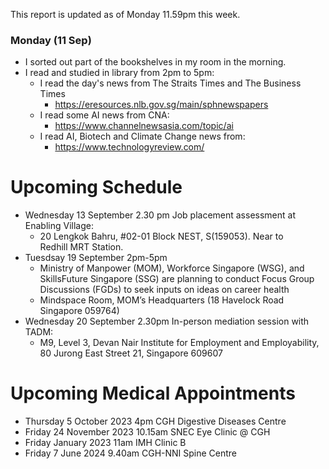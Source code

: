 This report is updated as of Monday 11.59pm this week.

### Monday (11 Sep)
- I sorted out part of the bookshelves in my room in the morning.
- I read and studied in library from 2pm to 5pm:
    - I read the day's news from The Straits Times and The Business Times
        - https://eresources.nlb.gov.sg/main/sphnewspapers
    - I read some AI news from CNA:
        - https://www.channelnewsasia.com/topic/ai
    - I read AI, Biotech and Climate Change news from:
        - https://www.technologyreview.com/


# Upcoming Schedule
- Wednesday 13 September 2.30 pm Job placement assessment at Enabling Village:
    - 20 Lengkok Bahru, #02-01 Block NEST, S(159053). Near to Redhill MRT Station.
- Tuesdsay 19 September 2pm-5pm
    - Ministry of Manpower (MOM), Workforce Singapore (WSG), and SkillsFuture Singapore (SSG) are planning to conduct Focus Group Discussions (FGDs) to seek inputs on ideas on career health
    - Mindspace Room, MOM’s Headquarters (18 Havelock Road Singapore 059764)
- Wednesday 20 September 2.30pm In-person mediation session with TADM:
    - M9, Level 3, Devan Nair Institute for Employment and Employability, 80 Jurong East Street 21, Singapore 609607

# Upcoming Medical Appointments
- Thursday 5 October 2023 4pm CGH Digestive Diseases Centre
- Friday 24 November 2023 10.15am SNEC Eye Clinic @ CGH
- Friday  January 2023 11am IMH Clinic B
- Friday 7 June 2024 9.40am CGH-NNI Spine Centre